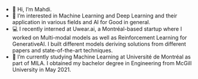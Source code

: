 - 👋 Hi, I’m Mahdi.
- 👀 I’m interested in Machine Learning and Deep Learning and their application in various fields and AI for Good in general.
- 💻 I recently interned at Uwear.ai, a Montréal-based startup where I worked on Multi-modal models as well as Reinforcement Learning for GenerativeAI. I built different models deriving solutions from different papers and state-of-the-art techniques.
- 🌱 I’m currently studying Machine Learning at Université de Montréal as part of MILA. I obtained my bachelor degree in Engineering from McGill University in May 2021.
